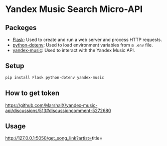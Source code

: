 # Yandex Music Search Micro-API

## Packeges

- [Flask](https://flask.palletsprojects.com/): Used to create and run a web server and process HTTP requests.
- [python-dotenv](https://pypi.org/project/python-dotenv/): Used to load environment variables from a `.env` file.
- [yandex-music](https://yandex-music.readthedocs.io/en/latest/): Used to interact with the Yandex Music API.

## Setup

```bash
pip install Flask python-dotenv yandex-music
```

## How to get token

https://github.com/MarshalX/yandex-music-api/discussions/513#discussioncomment-5272680

## Usage

http://127.0.0.1:5050/get_song_link?artist=<Artist Name>title=<Song Title>
